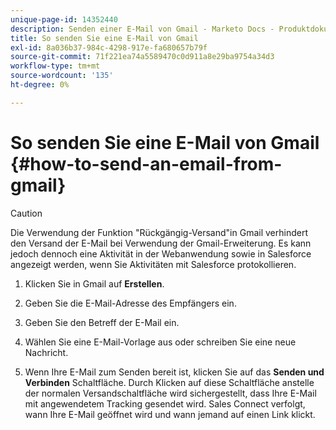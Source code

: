 ```yaml
---
unique-page-id: 14352440
description: Senden einer E-Mail von Gmail - Marketo Docs - Produktdokumentation
title: So senden Sie eine E-Mail von Gmail
exl-id: 8a036b37-984c-4298-917e-fa680657b79f
source-git-commit: 71f221ea74a5589470c0d911a8e29ba9754a34d3
workflow-type: tm+mt
source-wordcount: '135'
ht-degree: 0%

---
```


# So senden Sie eine E-Mail von Gmail {#how-to-send-an-email-from-gmail}

>[!CAUTION]
>
>Die Verwendung der Funktion &quot;Rückgängig-Versand&quot;in Gmail verhindert den Versand der E-Mail bei Verwendung der Gmail-Erweiterung. Es kann jedoch dennoch eine Aktivität in der Webanwendung sowie in Salesforce angezeigt werden, wenn Sie Aktivitäten mit Salesforce protokollieren.

1. Klicken Sie in Gmail auf **Erstellen**.

1. Geben Sie die E-Mail-Adresse des Empfängers ein.

1. Geben Sie den Betreff der E-Mail ein.

1. Wählen Sie eine E-Mail-Vorlage aus oder schreiben Sie eine neue Nachricht.

1. Wenn Ihre E-Mail zum Senden bereit ist, klicken Sie auf das **Senden und Verbinden** Schaltfläche. Durch Klicken auf diese Schaltfläche anstelle der normalen Versandschaltfläche wird sichergestellt, dass Ihre E-Mail mit angewendetem Tracking gesendet wird. Sales Connect verfolgt, wann Ihre E-Mail geöffnet wird und wann jemand auf einen Link klickt.
